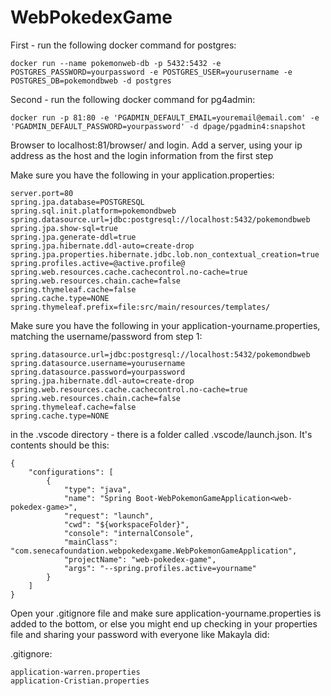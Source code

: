 # WebPokedexGame

First - run the following docker command for postgres:

    docker run --name pokemonweb-db -p 5432:5432 -e POSTGRES_PASSWORD=yourpassword -e POSTGRES_USER=yourusername -e POSTGRES_DB=pokemondbweb -d postgres

Second - run the following docker command for pg4admin:

    docker run -p 81:80 -e 'PGADMIN_DEFAULT_EMAIL=youremail@email.com' -e 'PGADMIN_DEFAULT_PASSWORD=yourpassword' -d dpage/pgadmin4:snapshot

Browser to localhost:81/browser/ and login.  Add a server, using your ip address as the host and the login information from the first step

Make sure you have the following in your application.properties:

    server.port=80
    spring.jpa.database=POSTGRESQL
    spring.sql.init.platform=pokemondbweb
    spring.datasource.url=jdbc:postgresql://localhost:5432/pokemondbweb
    spring.jpa.show-sql=true
    spring.jpa.generate-ddl=true
    spring.jpa.hibernate.ddl-auto=create-drop
    spring.jpa.properties.hibernate.jdbc.lob.non_contextual_creation=true
    spring.profiles.active=@active.profile@
    spring.web.resources.cache.cachecontrol.no-cache=true
    spring.web.resources.chain.cache=false
    spring.thymeleaf.cache=false
    spring.cache.type=NONE
    spring.thymeleaf.prefix=file:src/main/resources/templates/

Make sure you have the following in your application-yourname.properties, matching the username/password from step 1:

    spring.datasource.url=jdbc:postgresql://localhost:5432/pokemondbweb
    spring.datasource.username=yourusername
    spring.datasource.password=yourpassword
    spring.jpa.hibernate.ddl-auto=create-drop
    spring.web.resources.cache.cachecontrol.no-cache=true
    spring.web.resources.chain.cache=false
    spring.thymeleaf.cache=false
    spring.cache.type=NONE

in the .vscode directory - there is a folder called .vscode/launch.json.  It's contents should be this:

    {
        "configurations": [
            {
                "type": "java",
                "name": "Spring Boot-WebPokemonGameApplication<web-pokedex-game>",
                "request": "launch",
                "cwd": "${workspaceFolder}",
                "console": "internalConsole",
                "mainClass": "com.senecafoundation.webpokedexgame.WebPokemonGameApplication",
                "projectName": "web-pokedex-game",
                "args": "--spring.profiles.active=yourname"
            }
        ]
    }

Open your .gitignore file and make sure application-yourname.properties is added to the bottom, or else you might end up checking in your properties file and sharing your password with everyone like Makayla did:

.gitignore:

    application-warren.properties
    application-Cristian.properties
